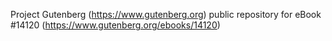 Project Gutenberg (https://www.gutenberg.org) public repository for eBook #14120 (https://www.gutenberg.org/ebooks/14120)

